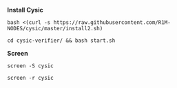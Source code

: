 <b> Install Cysic </b>

```
bash <(curl -s https://raw.githubusercontent.com/R1M-NODES/cysic/master/install2.sh)
```


```
cd cysic-verifier/ && bash start.sh
```

<b>Screen</b>
```
screen -S cysic
```
```
screen -r cysic
```

